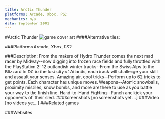 ```yaml
---
title: Arctic Thunder
platforms: Arcade, Xbox, PS2
mechanics: n/a
date: September 2001
---
```

#Arctic Thunder
![game cover art](//images.igdb.com/igdb/image/upload/t_cover_big/gvka6j6y7wblrji5q818.jpg "Logo Title Text 1")
####Alternative tiles:

###Platforms
Arcade, Xbox, PS2

###Description:
From the makers of Hydro Thunder comes the next mad racer by Midway--now digging into frozen race fields and fully throttled with the PlayStation 2! 12 outlandish winter tracks--From the Swiss Alps to the Blizzard in DC to the lost city of Atlantis, each track will challenge your skill and assault your senses. Amazing air, cool tricks--Perform up to 62 tricks to get points. Each character has unique moves. Weapons--Atomic snowballs, proximity missiles, snow bombs, and more are there to use as you battle your way to the finish line. Hand-to-Hand Fighting--Punch and kick your opponents off their sled.
###Screenshots
[no screenshots yet ...]
###Video
[no videos yet...]
###Related games

###Websites

